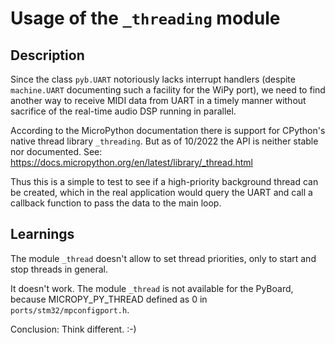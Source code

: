 Usage of the `_threading` module
================================

Description
-----------

Since the class `pyb.UART` notoriously lacks interrupt handlers
(despite `machine.UART` documenting such a facility for the WiPy port),
we need to find another way to receive MIDI data from UART in a timely
manner without sacrifice of the real-time audio DSP running in parallel.

According to the MicroPython documentation there is support for CPython's
native thread library `_threading`. But as of 10/2022 the API is neither
stable nor documented. See: https://docs.micropython.org/en/latest/library/_thread.html

Thus this is a simple to test to see if a high-priority background thread
can be created, which in the real application would query the UART and call
a callback function to pass the data to the main loop.

Learnings
---------

The module `_thread` doesn't allow to set thread priorities, only to start
and stop threads in general.

It doesn't work. The module `_thread` is not available for the PyBoard,
because MICROPY_PY_THREAD defined as 0 in `ports/stm32/mpconfigport.h`.

Conclusion: Think different. :-)